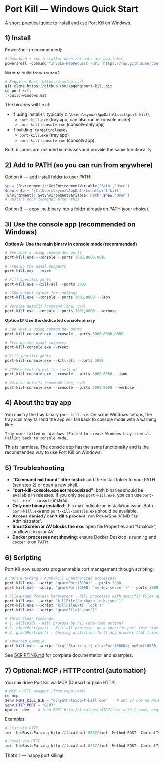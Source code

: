 # Port Kill — Windows Quick Start

A short, practical guide to install and use Port Kill on Windows.

## 1) Install

PowerShell (recommended):

```powershell
# Download + run installer when releases are available
powershell -Command "Invoke-WebRequest -Uri 'https://raw.githubusercontent.com/kagehq/port-kill/main/install-release.bat' -OutFile 'install-release.bat'" && .\install-release.bat
```

Want to build from source?

```powershell
# Requires Rust (https://rustup.rs/)
git clone https://github.com/kagehq/port-kill.git
cd port-kill
./build-windows.bat
```

The binaries will be at:
- If using installer: typically `C:\Users\<you>\AppData\Local\port-kill\`
  - `port-kill.exe` (tray app, can also run in console mode)
  - `port-kill-console.exe` (console-only app)
- If building: `target\release\`
  - `port-kill.exe` (tray app)
  - `port-kill-console.exe` (console app)

Both binaries are included in releases and provide the same functionality.

## 2) Add to PATH (so you can run from anywhere)

Option A — add install folder to user PATH:

```powershell
$p = [Environment]::GetEnvironmentVariable('Path','User')
$new = $p + ';C:\Users\<you>\AppData\Local\port-kill'
[Environment]::SetEnvironmentVariable('Path',$new,'User')
# Restart your terminal after this
```

Option B — copy the binary into a folder already on PATH (your choice).

## 3) Use the console app (recommended on Windows)

**Option A: Use the main binary in console mode (recommended)**
```powershell
# See what's using common dev ports
port-kill.exe --console --ports 3000,8000,8080

# Free up the usual suspects
port-kill.exe --reset

# Kill specific ports
port-kill.exe --kill-all --ports 3000

# JSON output (great for tooling)
port-kill.exe --console --ports 3000,8000 --json

# Verbose details (command line, cwd)
port-kill.exe --console --ports 3000,8000 --verbose
```

**Option B: Use the dedicated console binary**
```powershell
# See what's using common dev ports
port-kill-console.exe --console --ports 3000,8000,8080

# Free up the usual suspects
port-kill-console.exe --reset

# Kill specific ports
port-kill-console.exe --kill-all --ports 3000

# JSON output (great for tooling)
port-kill-console.exe --console --ports 3000,8000 --json

# Verbose details (command line, cwd)
port-kill-console.exe --console --ports 3000,8000 --verbose
```

## 4) About the tray app

You can try the tray binary `port-kill.exe`. On some Windows setups, the tray icon may fail and the app will fall back to console mode with a warning like:

```
Tray mode failed on Windows (Failed to create Windows tray item …). Falling back to console mode…
```

This is harmless. The console app has the same functionality and is the recommended way to use Port Kill on Windows.

## 5) Troubleshooting

- **"Command not found" after install**: add the install folder to your PATH (see step 2) or open a new shell.
- **"port-kill-console.exe not recognized"**: both binaries should be available in releases. If you only see `port-kill.exe`, you can use `port-kill.exe --console` instead.
- **Only one binary installed**: this may indicate an installation issue. Both `port-kill.exe` and `port-kill-console.exe` should be available.
- **Access denied / can't kill a process**: run PowerShell/CMD "as Administrator".
- **SmartScreen or AV blocks the exe**: open file Properties and "Unblock", or allow it in your AV.
- **Docker processes not showing**: ensure Docker Desktop is running and `docker` is on PATH.

## 6) Scripting

Port Kill now supports programmable port management through scripting:

```powershell
# Port Guarding - Auto-kill unauthorized processes!
port-kill.exe --script "guardPort(3000)" --ports 3000
port-kill.exe --script "guardPort(3000, 'my-dev-server')" --ports 3000

# File-Based Process Management - Kill processes with specific files open!
port-kill.exe --script "killFile('package-lock.json')"
port-kill.exe --script "killFileExt('.lock')"
port-kill.exe --script "guardFile('.env')"

# Three Clear Commands:
# 1. kill(pid) - Kill process by PID (one-time action)
# 2. clearPort(port) - Kill all processes on a specific port (one-time action)
# 3. guardPort(port) - Ongoing protection (kill any process that tries to bind to this port)

# Advanced example
port-kill.exe --script "log('Starting'); clearPort(3000); onPort(8080, callback)" --ports 3000,8080
```

See [SCRIPTING.md](SCRIPTING.md) for complete documentation and examples.

## 7) Optional: MCP / HTTP control (automation)

You can drive Port Kill via MCP (Cursor) or plain HTTP:

```powershell
# MCP + HTTP wrapper (from repo root)
cd mcp
$env:PORT_KILL_BIN = "C:\path\to\port-kill.exe"    # set if not on PATH
$env:HTTP_PORT = "8787"
npm run dev    # then POST http://localhost:8787/tool with { name, args }
```

Examples:

```powershell
# List via HTTP
iwr -UseBasicParsing http://localhost:8787/tool -Method POST -ContentType 'application/json' -Body '{"name":"list","args":{"ports":"3000,8000"}}' | % Content

# Reset via HTTP
iwr -UseBasicParsing http://localhost:8787/tool -Method POST -ContentType 'application/json' -Body '{"name":"reset","args":{}}' | % Content
```

That’s it — happy port killing!
